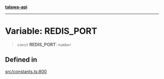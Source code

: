 [**talawa-api**](../../README.md)

***

# Variable: REDIS\_PORT

> `const` **REDIS\_PORT**: `number`

## Defined in

[src/constants.ts:800](https://github.com/Suyash878/talawa-api/blob/095e6964ce2a06c1c30d1acf81b6162203f1db91/src/constants.ts#L800)
